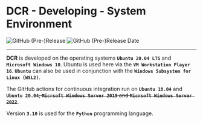 # DCR - Developing - System Environment

![GitHub (Pre-)Release](https://img.shields.io/github/v/release/KonnexionsGmbH/dcr?include_prereleases)
![GitHub (Pre-)Release Date](https://img.shields.io/github/release-date-pre/KonnexionsGmbh/dcr)

----

**DCR** is developed on the operating systems **`Ubuntu 20.04 LTS`** and **`Microsoft Windows 10`**.
Ubuntu is used here via the **`VM Workstation Player 16`**.
**`Ubuntu`** can also be used in conjunction with the **`Windows Subsystem for Linux (WSL2)`**.

The GitHub actions for continuous integration run on **`Ubuntu 18.04`** and **`Ubuntu 20.04`**~~, **`Micrsoft Windows Server 2019`** and **`Micrsoft Windows Server 2022`**~~.

Version **`3.10`** is used for the **`Python`** programming language.
